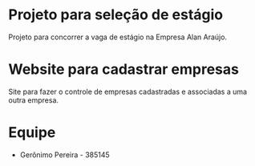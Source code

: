 # Projeto para seleção de estágio 
Projeto para concorrer a vaga de estágio na Empresa Alan Araújo.
# Website para cadastrar empresas
Site para fazer o controle de empresas cadastradas e associadas a uma outra empresa.
# Equipe 

* Gerônimo Pereira - 385145

